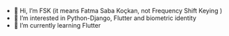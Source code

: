 - 👋 Hi, I’m FSK (it means Fatma Saba Koçkan, not Frequency Shift Keying )
- 👀 I’m interested in Python-Django, Flutter and biometric identity
- 🌱 I’m currently learning Flutter

<!---
FSabaKockan/FSabaKockan is a ✨ special ✨ repository because its `README.md` (this file) appears on your GitHub profile.
You can click the Preview link to take a look at your changes.
--->
